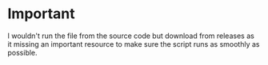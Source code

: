# Important
I wouldn't run the file from the source code but download from releases as it missing an important resource to make sure the script runs as smoothly as possible.

